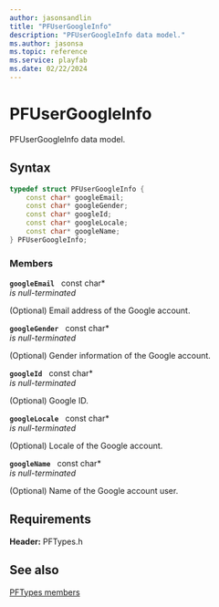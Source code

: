 ```yaml
---
author: jasonsandlin
title: "PFUserGoogleInfo"
description: "PFUserGoogleInfo data model."
ms.author: jasonsa
ms.topic: reference
ms.service: playfab
ms.date: 02/22/2024
---
```


# PFUserGoogleInfo  

PFUserGoogleInfo data model.  

## Syntax  
  
```cpp
typedef struct PFUserGoogleInfo {  
    const char* googleEmail;  
    const char* googleGender;  
    const char* googleId;  
    const char* googleLocale;  
    const char* googleName;  
} PFUserGoogleInfo;  
```
  
### Members  
  
**`googleEmail`** &nbsp; const char*  
*is null-terminated*  
  
(Optional) Email address of the Google account.
  
**`googleGender`** &nbsp; const char*  
*is null-terminated*  
  
(Optional) Gender information of the Google account.
  
**`googleId`** &nbsp; const char*  
*is null-terminated*  
  
(Optional) Google ID.
  
**`googleLocale`** &nbsp; const char*  
*is null-terminated*  
  
(Optional) Locale of the Google account.
  
**`googleName`** &nbsp; const char*  
*is null-terminated*  
  
(Optional) Name of the Google account user.
  
  
## Requirements  
  
**Header:** PFTypes.h
  
## See also  
[PFTypes members](../pftypes_members.md)  

  
  
